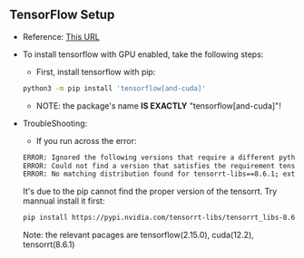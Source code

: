 ## TensorFlow Setup
* Reference: [This URL](https://www.tensorflow.org/install/pip?hl=en#linux)
* To install tensorflow with GPU enabled, take the following steps:
	* First, install tensorflow with pip:
	```bash
	python3 -m pip install 'tensorflow[and-cuda]'
	```
	* NOTE: the package's name **IS EXACTLY** "tensorflow[and-cuda]"!
* TroubleShooting:
	* If you run across the error:
	```bash
	ERROR: Ignored the following versions that require a different python version: 2.1.0 Requires-Python >=3.10; 2.1.0rc1 Requires-Python >=3.10; 2.1.1 Requires-Python >=3.10; 2.1.2 Requires-Python >=3.10; 2.1.3 Requires-Python >=3.10; 2.2.0 Requires-Python >=3.10; 2.2.0rc1 Requires-Python >=3.10
	ERROR: Could not find a version that satisfies the requirement tensorrt-libs==8.6.1; extra == "and-cuda" (from tensorflow[and-cuda]) (from versions: 9.0.0.post11.dev1, 9.0.0.post12.dev1, 9.0.1.post11.dev4, 9.0.1.post12.dev4, 9.1.0.post11.dev4, 9.1.0.post12.dev4, 9.2.0.post11.dev5, 9.2.0.post12.dev5, 9.3.0.post11.dev1, 9.3.0.post12.dev1)
	ERROR: No matching distribution found for tensorrt-libs==8.6.1; extra == "and-cuda"
	
	```
	It's due to the pip cannot find the proper version of the tensorrt. Try mannual install it first:
	
	```bash
	pip install https://pypi.nvidia.com/tensorrt-libs/tensorrt_libs-8.6.1-py2.py3-none-manylinux_2_17_x86_64.whl	
	```
	
	Note: the relevant pacages are tensorflow(2.15.0), cuda(12.2), tensorrt(8.6.1)
